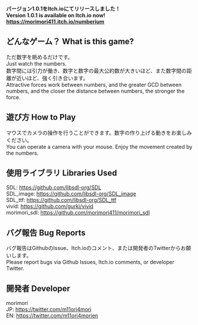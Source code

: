 **バージョン1.0.1をItch.ioにてリリースしました！**  
**Version 1.0.1 is available on Itch.io now!**  
**https://morimori411.itch.io/numberium**

## どんなゲーム？ What is this game?  
ただ数字を眺めるだけです。  
Just watch the numbers.  
数字間には引力が働き、数字と数字の最大公約数が大きいほど、また数字間の距離が近いほど、強く引き合います。  
Attractive forces work between numbers, and the greater GCD between numbers, and the closer the distance between numbers, the stronger the force.  

## 遊び方 How to Play  
マウスでカメラの操作を行うことができます。数字の作り上げる動きをお楽しみください。  
You can operate a camera with your mouse. Enjoy the movement created by the numbers.  

## 使用ライブラリ Libraries Used  
SDL: https://github.com/libsdl-org/SDL  
SDL_image: https://github.com/libsdl-org/SDL_image  
SDL_ttf: https://github.com/libsdl-org/SDL_ttf  
vivid: https://github.com/gurki/vivid  
morimori_sdl: https://github.com/morimori411/morimori_sdl  

## バグ報告 Bug Reports  
バグ報告はGithubのIssue、Itch.ioのコメント、または開発者のTwitterからお願いします。  
Please report bugs via Github Issues, Itch.io comments, or developer Twitter.  

## 開発者 Developer  
morimori  
JP: https://twitter.com/m11ori4mori  
EN: https://twitter.com/m11ori4morien  

